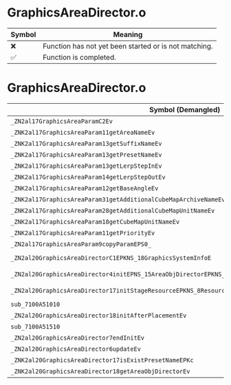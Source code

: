 # GraphicsAreaDirector.o
| Symbol | Meaning 
| ------------- | ------------- 
| :x: | Function has not yet been started or is not matching. 
| :white_check_mark: | Function is completed. 


# GraphicsAreaDirector.o
| Symbol (Demangled) | Symbol (Mangled) | Decompiled? |
| ------------- |  ------------- | ------------- |
| `_ZN2al17GraphicsAreaParamC2Ev` | `al::GraphicsAreaParam::GraphicsAreaParam(void)` | :white_check_mark: |
| `_ZNK2al17GraphicsAreaParam11getAreaNameEv` | `al::GraphicsAreaParam::getAreaName(void)const` | :white_check_mark: |
| `_ZNK2al17GraphicsAreaParam13getSuffixNameEv` | `al::GraphicsAreaParam::getSuffixName(void)const` | :white_check_mark: |
| `_ZNK2al17GraphicsAreaParam13getPresetNameEv` | `al::GraphicsAreaParam::getPresetName(void)const` | :white_check_mark: |
| `_ZNK2al17GraphicsAreaParam13getLerpStepInEv` | `al::GraphicsAreaParam::getLerpStepIn(void)const` | :white_check_mark: |
| `_ZNK2al17GraphicsAreaParam14getLerpStepOutEv` | `al::GraphicsAreaParam::getLerpStepOut(void)const` | :white_check_mark: |
| `_ZNK2al17GraphicsAreaParam12getBaseAngleEv` | `al::GraphicsAreaParam::getBaseAngle(void)const` | :white_check_mark: |
| `_ZNK2al17GraphicsAreaParam31getAdditionalCubeMapArchiveNameEv` | `al::GraphicsAreaParam::getAdditionalCubeMapArchiveName(void)const` | :white_check_mark: |
| `_ZNK2al17GraphicsAreaParam28getAdditionalCubeMapUnitNameEv` | `al::GraphicsAreaParam::getAdditionalCubeMapUnitName(void)const` | :white_check_mark: |
| `_ZNK2al17GraphicsAreaParam18getCubeMapUnitNameEv` | `al::GraphicsAreaParam::getCubeMapUnitName(void)const` | :white_check_mark: |
| `_ZNK2al17GraphicsAreaParam11getPriorityEv` | `al::GraphicsAreaParam::getPriority(void)const` | :white_check_mark: |
| `_ZN2al17GraphicsAreaParam9copyParamEPS0_` | `al::GraphicsAreaParam::copyParam(al::GraphicsAreaParam*)` | :white_check_mark: |
| `_ZN2al20GraphicsAreaDirectorC1EPKNS_18GraphicsSystemInfoE` | `al::GraphicsAreaDirector::GraphicsAreaDirector(al::GraphicsSystemInfo const*)` | :white_check_mark: |
| `_ZN2al20GraphicsAreaDirector4initEPNS_15AreaObjDirectorEPKNS_15SceneCameraInfoEPKNS_12PlayerHolderE` | `al::GraphicsAreaDirector::init(al::AreaObjDirector *,al::SceneCameraInfo const*,al::PlayerHolder const*)` | :white_check_mark: |
| `_ZN2al20GraphicsAreaDirector17initStageResourceEPKNS_8ResourceEPKcS5_` | `al::GraphicsAreaDirector::initStageResource(al::Resource const*,char const*,char const*)` | :white_check_mark: |
| `sub_7100A51010` | `` | :white_check_mark: |
| `_ZN2al20GraphicsAreaDirector18initAfterPlacementEv` | `al::GraphicsAreaDirector::initAfterPlacement(void)` | :white_check_mark: |
| `sub_7100A51510` | `` | :white_check_mark: |
| `_ZN2al20GraphicsAreaDirector7endInitEv` | `al::GraphicsAreaDirector::endInit(void)` | :white_check_mark: |
| `_ZN2al20GraphicsAreaDirector6updateEv` | `al::GraphicsAreaDirector::update(void)` | :white_check_mark: |
| `_ZNK2al20GraphicsAreaDirector17isExistPresetNameEPKc` | `al::GraphicsAreaDirector::isExistPresetName(char const*)const` | :white_check_mark: |
| `_ZNK2al20GraphicsAreaDirector18getAreaObjDirectorEv` | `al::GraphicsAreaDirector::getAreaObjDirector(void)const` | :white_check_mark: |
